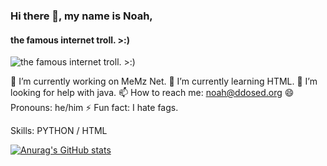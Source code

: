 ### Hi there 👋, my name is Noah,
#### the famous internet troll. >:)
![the famous internet troll. >:)](https://cdn.discordapp.com/attachments/837726150083477573/838020002715795476/tenor_3.gif)

🔭 I’m currently working on MeMz Net.
🌱 I’m currently learning HTML.
🤔 I’m looking for help with java.
📫 How to reach me: noah@ddosed.org
😄 Pronouns: he/him
⚡ Fun fact: I hate fags.

Skills: PYTHON / HTML



[![Anurag's GitHub stats](https://github-readme-stats.vercel.app/api?username=gooniez)](https://github.com/gooniez/github-readme-stats)

